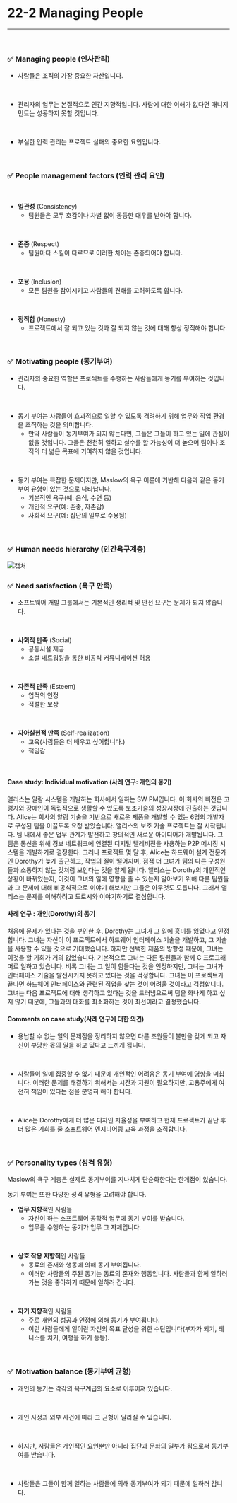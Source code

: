 # 22-2 Managing People
---

<br>

### ✅ Managing people (인사관리)

- 사람들은 조직의 가장 중요한 자산입니다.
<br>

- 관리자의 업무는 본질적으로 인간 지향적입니다. 사람에 대한 이해가 없다면 매니지먼트는 성공하지 못할 것입니다.
<br>

- 부실한 인력 관리는 프로젝트 실패의 중요한 요인입니다.
<br>

### ✅ People management factors (인력 관리 요인)
<br>

- **일관성** (Consistency)
  - 팀원들은 모두 호감이나 차별 없이 동등한 대우를 받아야 합니다.
<br>

- **존중** (Respect)
  - 팀원마다 스킬이 다르므로 이러한 차이는 존중되어야 합니다.
<br>

- **포용** (Inclusion)
  - 모든 팀원을 참여시키고 사람들의 견해를 고려하도록 합니다.
<br>

- **정직함** (Honesty)
  - 프로젝트에서 잘 되고 있는 것과 잘 되지 않는 것에 대해 항상 정직해야 합니다.
<br>

### ✅ Motivating people (동기부여)

- 관리자의 중요한 역할은 프로젝트를 수행하는 사람들에게 동기를 부여하는 것입니다.
<br>

- 동기 부여는 사람들이 효과적으로 일할 수 있도록 격려하기 위해 업무와 작업 환경을 조직하는 것을 의미합니다.
  - 만약 사람들이 동기부여가 되지 않는다면, 그들은 그들이 하고 있는 일에 관심이 없을 것입니다. 그들은 천천히 일하고 실수를 할 가능성이 더 높으며 팀이나 조직의 더 넓은 목표에 기여하지 않을 것입니다.
<br>

- 동기 부여는 복잡한 문제이지만, Maslow의 욕구 이론에 기반해 다음과 같은 동기 부여 유형이 있는 것으로 나타납니다.
  - 기본적인 욕구(예: 음식, 수면 등)
  - 개인적 요구(예: 존중, 자존감)
  - 사회적 요구(예: 집단의 일부로 수용됨)
<br>

### ✅ Human needs hierarchy (인간욕구계층)
![캡처](https://i.imgur.com/p4lF3fG.png)
<br>

### ✅ Need satisfaction (욕구 만족)

- 소프트웨어 개발 그룹에서는 기본적인 생리적 및 안전 요구는 문제가 되지 않습니다.
<br>

- **사회적 만족** (Social)
  - 공동시설 제공
  - 소셜 네트워킹을 통한 비공식 커뮤니케이션 허용
<br>

- **자존적 만족** (Esteem)
  - 업적의 인정
  - 적절한 보상
<br>

- **자아실현적 만족** (Self-realization)
  - 교육(사람들은 더 배우고 싶어합니다.)
  - 책임감
<br>

#### Case study: Individual motivation (사례 연구: 개인의 동기)
앨리스는 알람 시스템을 개발하는 회사에서 일하는 SW PM입니다. 이 회사의 비전은 고령자와 장애인이 독립적으로 생활할 수 있도록 보조기술의 성장시장에 진출하는 것입니다. Alice는 회사의 알람 기술을 기반으로 새로운 제품을 개발할 수 있는 6명의 개발자로 구성된 팀을 이끌도록 요청 받았습니다.
앨리스의 보조 기술 프로젝트는 잘 시작됩니다. 팀 내에서 좋은 업무 관계가 발전하고 창의적인 새로운 아이디어가 개발됩니다. 그 팀은 통신을 위해 경보 네트워크에 연결된 디지털 텔레비전을 사용하는 P2P 메시징 시스템을 개발하기로 결정한다. 그러나 프로젝트 몇 달 후, Alice는 하드웨어 설계 전문가인 Dorothy가 늦게 출근하고, 작업의 질이 떨어지며, 점점 더 그녀가 팀의 다른 구성원들과 소통하지 않는 것처럼 보인다는 것을 알게 됩니다.
앨리스는 Dorothy의 개인적인 상황이 바뀌었는지, 이것이 그녀의 일에 영향을 줄 수 있는지 알아보기 위해 다른 팀원들과 그 문제에 대해 비공식적으로 이야기 해보지만 그들은 아무것도 모릅니다. 그래서 앨리스는 문제를 이해하려고 도로시와 이야기하기로 결심합니다.
<br>

#### 사례 연구 : 개인(Dorothy)의 동기
처음에 문제가 있다는 것을 부인한 후, Dorothy는 그녀가 그 일에 흥미를 잃었다고 인정합니다. 그녀는 자신이 이 프로젝트에서 하드웨어 인터페이스 기술을 개발하고, 그 기술을 사용할 수 있을 것으로 기대했습니다. 하지만 선택한 제품의 방향성 때문에, 그녀는 이것을 할 기회가 거의 없었습니다. 기본적으로 그녀는 다른 팀원들과 함께 C 프로그래머로 일하고 있습니다.
비록 그녀는 그 일이 힘들다는 것을 인정하지만, 그녀는 그녀가 인터페이스 기술을 발전시키지 못하고 있다는 것을 걱정합니다. 그녀는 이 프로젝트가 끝나면 하드웨어 인터페이스와 관련된 직업을 찾는 것이 어려울 것이라고 걱정합니다. 그녀는 다음 프로젝트에 대해 생각하고 있다는 것을 드러냄으로써 팀을 화나게 하고 싶지 않기 때문에, 그들과의 대화를 최소화하는 것이 최선이라고 결정했습니다.
<br>

#### Comments on case study(사례 연구에 대한 의견)

- 용납할 수 없는 일의 문제점을 정리하지 않으면 다른 조원들이 불만을 갖게 되고 자신이 부당한 몫의 일을 하고 있다고 느끼게 됩니다.
<br>

- 사람들이 일에 집중할 수 없기 때문에 개인적인 어려움은 동기 부여에 영향을 미칩니다. 이러한 문제를 해결하기 위해서는 시간과 지원이 필요하지만, 고용주에게 여전히 책임이 있다는 점을 분명히 해야 합니다.
<br>

- Alice는 Dorothy에게 더 많은 디자인 자율성을 부여하고 현재 프로젝트가 끝난 후 더 많은 기회를 줄 소프트웨어 엔지니어링 교육 과정을 조직합니다.
<br>

### ✅ Personality types (성격 유형)

Maslow의 욕구 계층은 실제로 동기부여를 지나치게 단순화한다는 한계점이 있습니다.
<br>

동기 부여는 또한 다양한 성격 유형을 고려해야 합니다.
- **업무 지향적**인 사람들
    - 자신이 하는 소프트웨어 공학적 업무에 동기 부여를 받습니다.
    - 업무를 수행하는 동기가 업무 그 자체입니다. 
<br>

- **상호 작용 지향적**인 사람들
  - 동료의 존재와 행동에 의해 동기 부여됩니다.
  - 이러한 사람들의 주된 동기는 동료의 존재와 행동입니다. 사람들과 함께 일하러 가는 것을 좋아하기 때문에 일하러 갑니다.
<br>

- **자기 지향적**인 사람들
  - 주로 개인의 성공과 인정에 의해 동기가 부여됩니다.
  - 이런 사람들에게 일이란 자신의 목표 달성을 위한 수단입니다(부자가 되기, 테니스를 치기, 여행을 하기 등등).
<br>

### ✅ Motivation balance (동기부여 균형)

- 개인의 동기는 각각의 욕구계급의 요소로 이루어져 있습니다.
<br>

- 개인 사정과 외부 사건에 따라 그 균형이 달라질 수 있습니다.
<br>

- 하지만, 사람들은 개인적인 요인뿐만 아니라 집단과 문화의 일부가 됨으로써 동기부여를 받습니다.
<br>

- 사람들은 그들이 함께 일하는 사람들에 의해 동기부여가 되기 때문에 일하러 갑니다.
<br>


